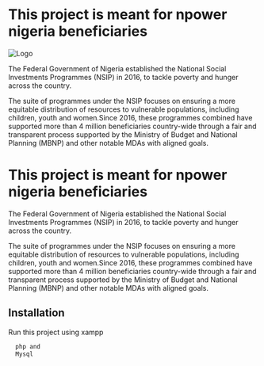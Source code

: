 
# This project is meant for npower nigeria beneficiaries 
![Logo](https://statehouse.gov.ng/wp-content/uploads/2018/01/Seal_of_the_President_of_Nigeria.svg_.png)


The Federal Government of Nigeria established the National Social Investments Programmes (NSIP) in 2016, to tackle poverty and hunger across the country.

The suite of programmes under the NSIP focuses on ensuring a more equitable distribution of resources to vulnerable populations, including children, youth and women.Since 2016, these programmes combined have supported more than 4 million beneficiaries country-wide through a fair and transparent process supported by the Ministry of Budget and National Planning (MBNP) and other notable MDAs with aligned goals.




# This project is meant for npower nigeria beneficiaries 

The Federal Government of Nigeria established the National Social Investments Programmes (NSIP) in 2016, to tackle poverty and hunger across the country.

The suite of programmes under the NSIP focuses on ensuring a more equitable distribution of resources to vulnerable populations, including children, youth and women.Since 2016, these programmes combined have supported more than 4 million beneficiaries country-wide through a fair and transparent process supported by the Ministry of Budget and National Planning (MBNP) and other notable MDAs with aligned goals.




## Installation

Run this project using xampp

```bash
  php and
  Mysql
```
    
